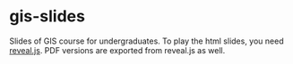 # gis-slides

Slides of GIS course for undergraduates. To play the html slides, you need [reveal.js](https://github.com/reveal.js). PDF versions are exported from reveal.js as well. 
